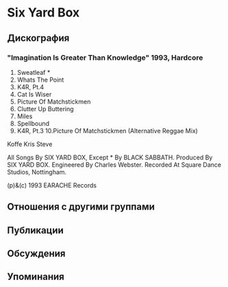 # Six Yard Box



## Дискография

### "Imagination Is Greater Than Knowledge" 1993, Hardcore

1. Sweatleaf *
2. Whats The Point
3. K4R, Pt.4
4. Cat Is Wiser
5. Picture Of Matchstickmen
6. Clutter Up Buttering
7. Miles
8. Spellbound
9. K4R, Pt.3
10.Picture Of Matchstickmen
   (Alternative Reggae Mix)

 Koffe
 Kris
 Steve

All Songs By SIX YARD BOX,
Except * By BLACK SABBATH.
Produced By SIX YARD BOX.
Engineered By Charles Webster.
Recorded At Square Dance Studios,
Nottingham.

(p)&(c) 1993 EARACHE Records


## Отношения с другими группами


## Публикации


## Обсуждения


## Упоминания

